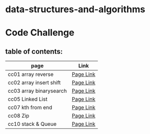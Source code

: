 # data-structures-and-algorithms
# Code Challenge

## table of contents:

| page                        | Link                            |
| -----------                 | -----------                     |
| cc01 array reverse          | [Page Link](cc01/cc01.md)       |  
| cc02 array insert shift     | [Page Link](cc02/cc02.md)       |
| cc03 array binarysearch     | [Page Link](cc03/cc03.md)       |
| cc05 Linked List            | [Page Link](cc05/linkedList.md) |
| cc07 kth from end           | [Page Link](cc05/kth.md)        |
| cc08 Zip                    | [Page Link](cc05/cc08zip.md)    |
| cc10 stack & Queue          | [Page Link](cc05/stackQueue.md) |


